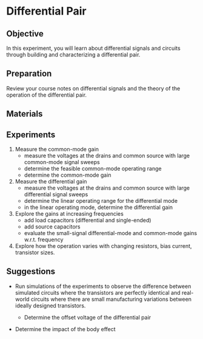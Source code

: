 # Differential Pair
## Objective
In this experiment, you will learn about differential signals and circuits through building and characterizing a differential pair. 

## Preparation
Review your course notes on differential signals and the theory of the operation of the differential pair.

## Materials

## Experiments

1. Measure the common-mode gain
    * measure the voltages at the drains and common source with large common-mode signal sweeps
    * determine the feasible common-mode operating range
    * determine the common-mode gain
1. Measure the differential gain
    * measure the voltages at the drains and common source with large differential signal sweeps
    * determine the linear operating range for the differential mode
    * in the linear operating mode, determine the differential gain
1. Explore the gains at increasing frequencies
    * add load capacitors (differential and single-ended)
    * add source capacitors
    * evaluate the small-signal differential-mode and common-mode gains w.r.t. frequency
1. Explore how the operation varies with changing resistors, bias current, transistor sizes. 

## Suggestions

* Run simulations of the experiments to observe the difference between simulated circuits where the transistors are perfectly identical and real-world circuits where there are small manufacturing variations between ideally designed transistors.
    * Determine the offset voltage of the differential pair

* Determine the impact of the body effect
